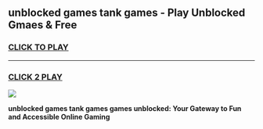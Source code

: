 
## unblocked games tank games - Play Unblocked Gmaes & Free
<h3>
<a href="https://premium.freeplayer.one?title=unblocked_games_tank_games&ref=19F">CLICK TO PLAY</a></h3>
<hr>

<h3>
<a href="https://premium.freeplayer.one?title=unblocked_games_tank_games&ref=19F">CLICK 2 PLAY</a>
  
</h3>

<a href="https://premium.freeplayer.one?title=unblocked_games_tank_games&ref=19F/"><img src="https://clearcache.store/games.png"></a>


**unblocked games tank games games unblocked: Your Gateway to Fun and Accessible Online Gaming**
